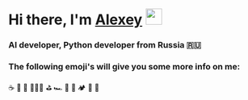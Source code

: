 <h1 align="left">Hi there, I'm <a href="https://daniilshat.ru/" target="_blank">Alexey</a> 
<img src="https://github.com/blackcater/blackcater/raw/main/images/Hi.gif" height="32"/></h1>
<h3 align="left">AI developer, Python developer from Russia 🇷🇺</h3>



<h3 align="left">The following emoji's will give you some more info on me:</h3>
☕️ 🐶 🏡 👨🏼‍💻 ⛳️ 🏎 🍔 🍕 🏕 🌊 📸

